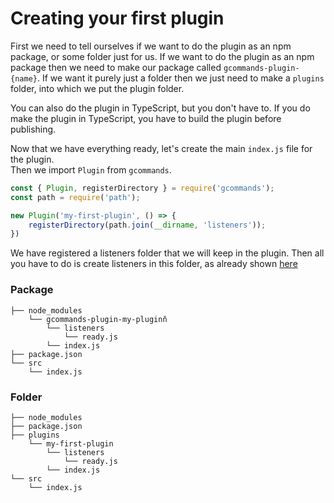 # Creating your first plugin

First we need to tell ourselves if we want to do the plugin as an npm package, or some folder just for us. If we want to do the plugin as an npm package then we need to make our package called `gcommands-plugin-{name}`. If we want it purely just a folder then we just need to make a `plugins` folder, into which we put the plugin folder.

You can also do the plugin in TypeScript, but you don't have to. If you do make the plugin in TypeScript, you have to build the plugin before publishing.

Now that we have everything ready, let's create the main `index.js` file for the plugin.  
Then we import `Plugin` from `gcommands`.

```js
const { Plugin, registerDirectory } = require('gcommands');
const path = require('path');

new Plugin('my-first-plugin', () => {
    registerDirectory(path.join(__dirname, 'listeners'));
})
```

We have registered a listeners folder that we will keep in the plugin. Then all you have to do is create listeners in this folder, as already shown [here](../getting-started/first-listener.md)

### Package
```
├── node_modules
    └── gcommands-plugin-my-pluginň
        └── listeners
            └── ready.js
        └── index.js
├── package.json
└── src
    └── index.js
```

### Folder
```
├── node_modules
├── package.json
├── plugins
    └── my-first-plugin
        └── listeners
            └── ready.js
        └── index.js
└── src
    └── index.js
```